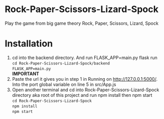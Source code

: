 # Rock-Paper-Scissors-Lizard-Spock
Play the game from big game theory Rock, Paper, Scissors, Lizard, Spock

# Installation
1. cd into the backend directory. And run FLASK_APP=main.py flask run  
```cd Rock-Paper-Scissors-Lizard-Spock/backend```  
```FLASK_APP=main.py```  
**IMPORTANT**
2. Paste the url it gives you in step 1 in Running on http://127.0.0.1:5000/. Into the port global variable on line 5 in src/App.js
2. Open another terminal and cd into Rock-Paper-Scissors-Lizard-Spock directory aka root of this project and run npm install then npm start  
```cd Rock-Paper-Scissors-Lizard-Spock```  
```npm install```  
```npm start```  
